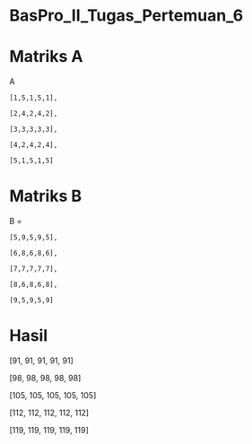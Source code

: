 # BasPro_II_Tugas_Pertemuan_6

# Matriks A
A 

    [1,5,1,5,1],
    
    [2,4,2,4,2],
    
    [3,3,3,3,3],
    
    [4,2,4,2,4],
    
    [5,1,5,1,5]

# Matriks B
B = 

    [5,9,5,9,5],
    
    [6,8,6,8,6],
    
    [7,7,7,7,7],
    
    [8,6,8,6,8],
    
    [9,5,9,5,9]


# Hasil

[91, 91, 91, 91, 91]

[98, 98, 98, 98, 98]

[105, 105, 105, 105, 105]

[112, 112, 112, 112, 112]

[119, 119, 119, 119, 119]
